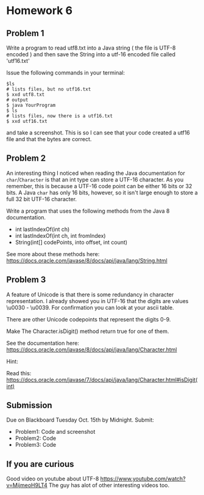 # Homework 6

## Problem 1

Write a program to read  utf8.txt into a Java string ( the file is UTF-8 encoded ) and then save the String into a utf-16 encoded file called 'utf16.txt'

Issue the following commands in your terminal:
```
$ls
# lists files, but no utf16.txt
$ xxd utf8.txt
# output
$ java YourProgram
$ ls
# lists files, now there is a utf16.txt
$ xxd utf16.txt
```

and take a screenshot. This is so I can see that your code created a utf16 file and that the bytes are correct.

## Problem 2

An interesting thing I noticed when reading the Java documentation for `char`/`Character` is that an int type can store a UTF-16 character. As you remember, this is because a UTF-16 code point can be either 16 bits or 32 bits. A Java `char` has only 16 bits, however, so it isn't large enough to store a full 32 bit UTF-16 character.

Write a program that uses the following methods from the Java 8 documentation.

* int 	lastIndexOf(int ch)
* int 	lastIndexOf(int ch, int fromIndex)
* String(int[] codePoints, into offset, int count)

See more about these methods here:
https://docs.oracle.com/javase/8/docs/api/java/lang/String.html

## Problem 3

A feature of Unicode is that there is some redundancy in character representation. I already showed you in UTF-16 that the digits are values \u0030 - \u0039. For confirmation you can look at your ascii table.

There are other Unicode codepoints that represent the digits 0-9. 

Make The Character.isDigit() method return true for one of them.

See the documentation here:
https://docs.oracle.com/javase/8/docs/api/java/lang/Character.html

Hint:

Read this:
https://docs.oracle.com/javase/7/docs/api/java/lang/Character.html#isDigit(int)

## Submission
Due on Blackboard Tuesday Oct. 15th by Midnight. 
Submit:
* Problem1: Code and screenshot
* Problem2: Code
* Problem3: Code

## If you are curious
Good video on youtube about UTF-8
https://www.youtube.com/watch?v=MijmeoH9LT4
The guy has alot of other interesting videos too.

